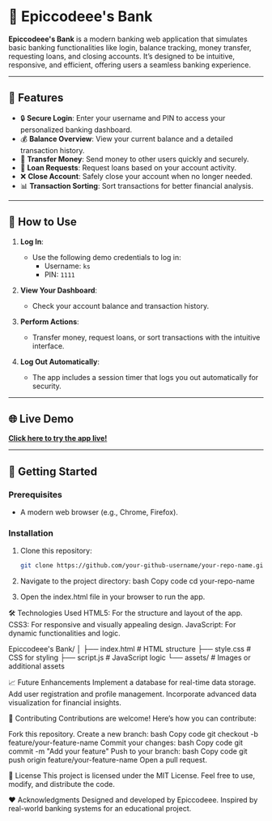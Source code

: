 # 🏦 Epiccodeee's Bank

**Epiccodeee's Bank** is a modern banking web application that simulates basic banking functionalities like login, balance tracking, money transfer, requesting loans, and closing accounts. It’s designed to be intuitive, responsive, and efficient, offering users a seamless banking experience.

---

## 🌟 Features

- 🔒 **Secure Login**: Enter your username and PIN to access your personalized banking dashboard.
- 💰 **Balance Overview**: View your current balance and a detailed transaction history.
- 💸 **Transfer Money**: Send money to other users quickly and securely.
- 🏦 **Loan Requests**: Request loans based on your account activity.
- ❌ **Close Account**: Safely close your account when no longer needed.
- 📊 **Transaction Sorting**: Sort transactions for better financial analysis.

---

## 📜 How to Use

1. **Log In**:
   - Use the following demo credentials to log in:
     - Username: `ks`
     - PIN: `1111`

2. **View Your Dashboard**:
   - Check your account balance and transaction history.

3. **Perform Actions**:
   - Transfer money, request loans, or sort transactions with the intuitive interface.

4. **Log Out Automatically**:
   - The app includes a session timer that logs you out automatically for security.

---

## 🌐 Live Demo

**[Click here to try the app live!](https://your-github-username.github.io/your-repo-name/)**

---

## 🚀 Getting Started

### Prerequisites
- A modern web browser (e.g., Chrome, Firefox).

### Installation

1. Clone this repository:
   ```bash
   git clone https://github.com/your-github-username/your-repo-name.git

2. Navigate to the project directory:
bash Copy code cd your-repo-name

3. Open the index.html file in your browser to run the app.


🛠 Technologies Used
HTML5: For the structure and layout of the app.
CSS3: For responsive and visually appealing design.
JavaScript: For dynamic functionalities and logic.

Epiccodeee's Bank/
│
├── index.html        # HTML structure
├── style.css         # CSS for styling
├── script.js         # JavaScript logic
└── assets/           # Images or additional assets


📈 Future Enhancements
Implement a database for real-time data storage.
Add user registration and profile management.
Incorporate advanced data visualization for financial insights.


🤝 Contributing
Contributions are welcome! Here’s how you can contribute:

Fork this repository.
Create a new branch:
bash
Copy code
git checkout -b feature/your-feature-name
Commit your changes:
bash
Copy code
git commit -m "Add your feature"
Push to your branch:
bash
Copy code
git push origin feature/your-feature-name
Open a pull request.

📜 License
This project is licensed under the MIT License. Feel free to use, modify, and distribute the code.

❤️ Acknowledgments
Designed and developed by Epiccodeee.
Inspired by real-world banking systems for an educational project.
